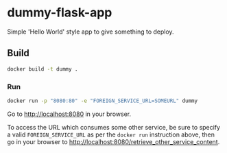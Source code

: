 # dummy-flask-app

Simple 'Hello World' style app to give something to deploy.

## Build

```bash
docker build -t dummy .
```

### Run

```bash
docker run -p "8080:80" -e "FOREIGN_SERVICE_URL=SOMEURL" dummy
```

Go to <http://localhost:8080> in your browser.

To access the URL which consumes some other service, be sure to specify a valid `FOREIGN_SERVICE_URL` as per the `docker run` instruction above, then go in your browser to <http://localhost:8080/retrieve_other_service_content>.